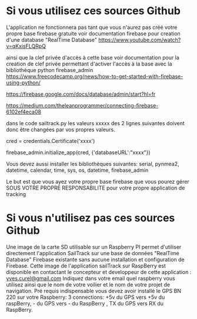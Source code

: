 # Si vous utilisez ces sources Github

L'application ne fonctionnera pas tant que vous n'aurez pas créé votre propre base firebase gratuite 
voir documentation firebase pour creation d'une database "RealTime Database"
https://www.youtube.com/watch?v=qKxisFLQRpQ

ainsi que la clef privée d'accès à cette base 
voir documentation pour la creation de clef privée permettant d'activer l'accès à la base avec la bibliothèque python firebase_admin
https://www.freecodecamp.org/news/how-to-get-started-with-firebase-using-python/

https://firebase.google.com/docs/database/admin/start?hl=fr

https://medium.com/theleanprogrammer/connecting-firebase-6102ef4eca08


dans le code sailtrack.py les valeurs xxxxx des 2 lignes suivantes doivent donc être changées par vos propres valeurs.

cred = credentials.Certificate('xxxx')

firebase_admin.initialize_app(cred, {'databaseURL':"xxxx"})

Vous devez aussi installer les bibliothéques suivantes:
serial, pynmea2, datetime, calendar, time, sys, os, datetime, firebase_admin

Le but est que vous ayez votre propre base firebase que vous pourez gérer SOUS VOTRE PROPRE RESPONSABILITE pour votre propre application de tracking

# Si vous n'utilisez pas ces sources Github

Une image de la carte SD utilisable sur un Raspberry PI permet d'utiliser directement l'application SailTrack sur une base de données "RealTime Database" Firebase existante sans aucune installation et configuration de Firebase. Cette image de l'application sailTrack sur RaspBerry est disponible en contactant le concepteur et developpeur de cette application : yves.curel@gmail.com
Indiquez dans votre email quel raspberry vous utilisez ainsi que le nom de votre voilier et le nom de votre projet de navigation.
Pré requis indispensable vous devez avoir installé le GPS BN 220 sur votre Raspberry:  3 connections: +5v du GPS vers +5v du raspBerry, - du GPS vers - du RaspBerry , TX du GPS vers RX du RaspBerry.
